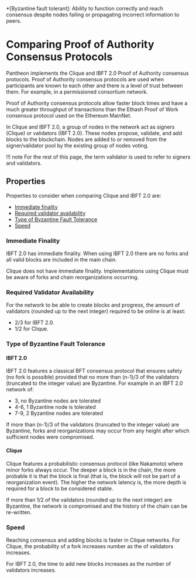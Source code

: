 *[Byzantine fault tolerant]: Ability to function correctly and reach consensus despite nodes failing or propagating incorrect information to peers.

# Comparing Proof of Authority Consensus Protocols  

Pantheon implements the Clique and IBFT 2.0 Proof of Authority consensus protocols. Proof of Authority 
consensus protocols are used when participants are known to each other and there is a level of trust between them. 
For example, in a permissioned consortium network. 

Proof of Authority consensus protocols allow faster block times and have a much greater throughput of transactions 
than the Ethash Proof of Work consensus protocol used on the Ethereum MainNet. 

In Clique and IBFT 2.0, a group of nodes in the network act as signers (Clique) or validators (IBFT 2.0). These nodes propose, validate, 
and add blocks to the blockchain. Nodes are added to or removed from the signer/validator pool by the existing group of nodes voting. 

!!! note
     For the rest of this page, the term validator is used to refer to signers and validators. 

## Properties 
   
Properties to consider when comparing Clique and IBFT 2.0 are: 

* [Immediate finality](#immediate-finality) 
* [Required validator availability](#required-validator-availability) 
* [Type of Byzantine Fault Tolerance](#type-of-byzantine-fault-tolerance)
* [Speed](#speed)

### Immediate Finality 

IBFT 2.0 has immediate finality. When using IBFT 2.0 there are no forks and all valid blocks are included in the main chain.

Clique does not have immediate finality. Implementations using Clique must be aware of forks and chain reorganizations occurring. 

### Required Validator Availability

For the network to be able to create blocks and progress, the amount of validators (rounded up to the next integer)
required to be online is at least:

* 2/3 for IBFT 2.0.
* 1/2 for Clique.

### Type of Byzantine Fault Tolerance

#### IBFT 2.0 

IBFT 2.0 features a classical BFT consensus protocol that ensures safety (no fork is possible) provided that no more than
(n-1)/3 of the validators (truncated to the integer value) are Byzantine.
For example in an IBFT 2.0 network of:

* 3, no Byzantine nodes are tolerated
* 4-6, 1 Byzantine node is tolerated
* 7-9, 2 Byzantine nodes are tolerated

If more than (n-1)/3 of the validators (truncated to the integer value) are Byzantine, forks and reorganizations may occur 
from any height after which sufficient nodes were compromised. 

#### Clique

Clique features a probabilistic consensus protocol (like Nakamoto) where minor forks always occur. The deeper a block is
in the chain, the more probable it is that the block is final (that is, the block will not be part of a reorganization event).
The higher the network latency is, the more depth is required for a block to be considered stable.

If more than 1/2 of the validators (rounded up to the next integer) are Byzantine, the network is compromised 
and the history of the chain can be re-written.

### Speed 

Reaching consensus and adding blocks is faster in Clique networks. For Clique, the probability of a fork 
increases number as the of validators increases. 

For IBFT 2.0, the time to add new blocks increases as the number of validators increases.   






